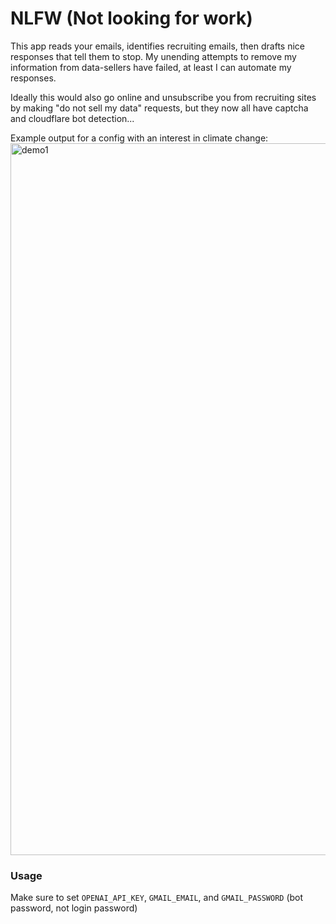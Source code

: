 
# NLFW (Not looking for work)

This app reads your emails, identifies recruiting emails, then drafts nice responses that tell them to stop. My unending attempts to remove my information from data-sellers have failed, at least I can automate my responses.

Ideally this would also go online and unsubscribe you from recruiting sites by making "do not sell my data" requests, but they now all have captcha and cloudflare bot detection...

Example output for a config with an interest in climate change:
<img width="1139" alt="demo1" src="https://github.com/user-attachments/assets/3a2ce54a-7161-47e1-be2e-ad843656c25b" />

### Usage 

Make sure to set `OPENAI_API_KEY`, `GMAIL_EMAIL`, and `GMAIL_PASSWORD` (bot password, not login password)
